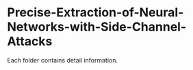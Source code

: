 # Precise-Extraction-of-Neural-Networks-with-Side-Channel-Attacks
Each folder contains detail information.
